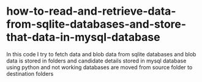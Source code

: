 # how-to-read-and-retrieve-data-from-sqlite-databases-and-store-that-data-in-mysql-database
In this code I try to fetch data and blob data from sqlite databases and blob data is stored in folders and candidate details stored in mysql database using python
and not working databases are moved from source folder to destination folders
